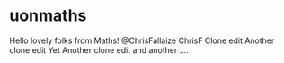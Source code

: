 # uonmaths
Hello lovely folks from Maths! 
@ChrisFallaize
ChrisF
Clone edit
Another clone edit
Yet Another clone edit
and another
....
